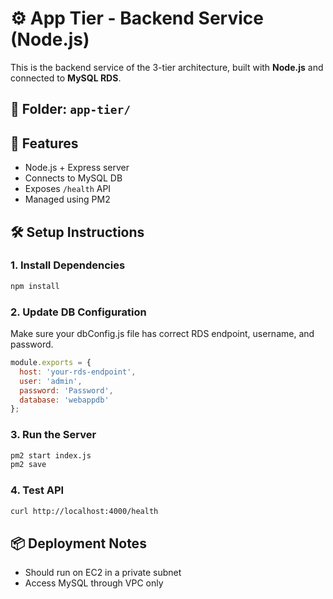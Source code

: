 # ⚙️ App Tier - Backend Service (Node.js)

This is the backend service of the 3-tier architecture, built with **Node.js** and connected to **MySQL RDS**.

## 📁 Folder: `app-tier/`

## 🚀 Features
- Node.js + Express server
- Connects to MySQL DB
- Exposes `/health` API
- Managed using PM2

## 🛠️ Setup Instructions

### 1. Install Dependencies

```bash
npm install
```

### 2. Update DB Configuration

Make sure your dbConfig.js file has correct RDS endpoint, username, and password.
```js
module.exports = {
  host: 'your-rds-endpoint',
  user: 'admin',
  password: 'Password',
  database: 'webappdb'
};
```

### 3. Run the Server

```bash
pm2 start index.js
pm2 save
```

### 4. Test API

```bash
curl http://localhost:4000/health
```

## 📦 Deployment Notes

- Should run on EC2 in a private subnet
- Access MySQL through VPC only



